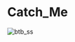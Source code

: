 # Catch_Me
![btb_ss](https://user-images.githubusercontent.com/40429566/162565171-e660154b-bf8c-432c-8d3d-87c064f6ecf0.png)
